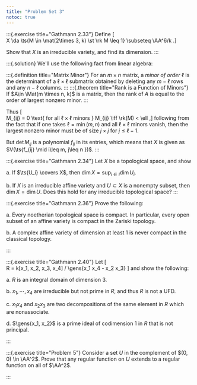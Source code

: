 ```yaml
---
title: "Problem Set 3"
notoc: true
---
```


:::{.exercise title="Gathmann 2.33"}
Define
\[  
X \da \ts{M \in \mat(2\times 3, k) \st \rk M \leq 1} \subseteq \AA^6/k
.\]

Show that $X$ is an irreducible variety, and find its dimension.
:::

:::{.solution}
We'll use the following fact from linear algebra:

:::{.definition title="Matrix Minor"}
For an $m\times n$ matrix, a *minor of order* $\ell$ is the determinant of a $\ell\times \ell$ submatrix obtained by deleting any $m-\ell$ rows and any $n-\ell$ columns.
:::
:::{.theorem title="Rank is a Function of Minors"}
If $A\in \Mat(m \times n, k)$ is a matrix, then the rank of $A$ is equal to the order of largest nonzero minor.
:::

Thus 
\[  
M_{ij} = 0 \text{ for all $\ell\times \ell$ minors } M_{ij} \iff \rk(M) < \ell
,\]
following from the fact that if one takes $\ell = \min(m,n)$ and all $\ell\times \ell$ minors vanish, then the largest nonzero minor must be of size $j\times j$ for $j\leq \ell -1$.

But $\det M_{ij}$ is a polynomial $f_{ij}$ in its entries, which means that $X$ is given as $V(\ts{f_{ij} \mid i\leq m, j\leq n })$.
:::


:::{.exercise title="Gathmann 2.34"}
Let $X$ be a topological space, and show

a. If $\ts{U_i} \covers X$, then $\dim X = \sup_{i\in I} \dim U_i$.

b. If $X$ is an irreducible affine variety and $U\subset X$ is a nonempty subset, then $\dim X = \dim U$.
  Does this hold for any irreducible topological space?
:::


:::{.exercise title="Gathmann 2.36"}
Prove the following:

a. Every noetherian topological space is compact.
  In particular, every open subset of an affine variety is compact in the Zariski topology.

b. A complex affine variety of dimension at least 1 is never compact in the classical topology.

:::


:::{.exercise title="Gathmann 2.40"}
Let
\[  
R = k[x_1, x_2, x_3, x_4] / \gens{x_1 x_4 - x_2 x_3} 
\]
and show the following:

a. $R$ is an integral domain of dimension 3.

b. $x_1, \cdots, x_4$ are irreducible but not prime in $R$, and thus $R$ is not a UFD.

c. $x_1 x_4$ and $x_2 x_3$ are two decompositions of the same element in $R$ which are nonassociate.

d. $\gens{x_1, x_2}$ is a prime ideal of codimension 1 in $R$ that is not principal.


:::


:::{.exercise title="Problem 5"}
Consider a set $U$ in the complement of $(0, 0) \in \AA^2$.
Prove that any regular function on $U$ extends to a regular function on all of $\AA^2$.

:::




